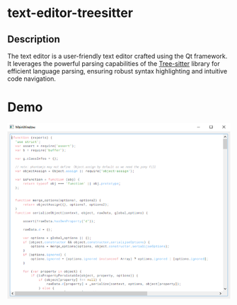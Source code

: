 # text-editor-treesitter

## Description

The text editor is a user-friendly text editor crafted using the Qt framework. It leverages the powerful parsing capabilities of the [Tree-sitter](https://tree-sitter.github.io/tree-sitter/) library for efficient language parsing, ensuring robust syntax highlighting and intuitive code navigation.

# Demo

![demo](./demo/example.png)